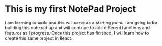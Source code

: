 # This is my first NotePad Project 

I am learning to code and this will serve as a starting point.
I am going to be building this notepad up and will continue to add different functions and features as I progress.
Once this project has finished, I will learn how to create this same project in React. 
